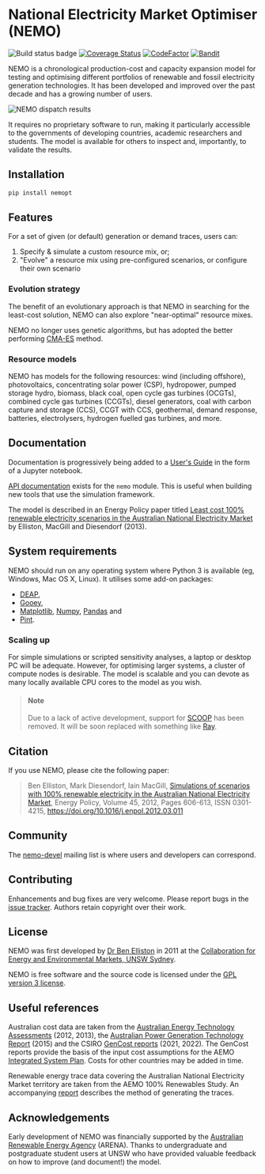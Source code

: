 # National Electricity Market Optimiser (NEMO)

![Build status
badge](https://github.com/bje-/NEMO/actions/workflows/buildtest.yml/badge.svg)
[![Coverage
Status](https://coveralls.io/repos/github/bje-/NEMO/badge.svg?branch=master)](https://coveralls.io/github/bje-/NEMO?branch=master)
[![CodeFactor](https://www.codefactor.io/repository/github/bje-/nemo/badge)](https://www.codefactor.io/repository/github/bje-/nemo)
[![Bandit](https://img.shields.io/badge/security-bandit-yellow.svg)](https://github.com/PyCQA/bandit)

NEMO is a chronological production-cost and capacity expansion model
for testing and optimising different portfolios of renewable and
fossil electricity generation technologies. It has been developed and
improved over the past decade and has a growing number of users.

![NEMO dispatch results](http://nemo.ozlabs.org/theworks.png)

It requires no proprietary software to run, making it particularly
accessible to the governments of developing countries, academic
researchers and students. The model is available for others to inspect
and, importantly, to validate the results.

## Installation

```bash
pip install nemopt
```

## Features

For a set of given (or default) generation or demand traces, users can:

  1. Specify & simulate a custom resource mix, or;
  2. "Evolve" a resource mix using pre-configured scenarios, or
     configure their own scenario

### Evolution strategy

The benefit of an evolutionary approach is that NEMO in searching for
the least-cost solution, NEMO can also explore "near-optimal" resource
mixes.

NEMO no longer uses genetic algorithms, but has adopted the better
performing [CMA-ES](https://en.wikipedia.org/wiki/CMA-ES) method.

### Resource models

NEMO has models for the following resources: wind (including
offshore), photovoltaics, concentrating solar power (CSP), hydropower,
pumped storage hydro, biomass, black coal, open cycle gas turbines
(OCGTs), combined cycle gas turbines (CCGTs), diesel generators, coal
with carbon capture and storage (CCS), CCGT with CCS, geothermal,
demand response, batteries, electrolysers, hydrogen fuelled gas
turbines, and more.

## Documentation

Documentation is progressively being added to a [User's
Guide](https://nbviewer.org/urls/nemo.ozlabs.org/guide.ipynb?flush_cache=1)
in the form of a Jupyter notebook.

[API documentation](http://nemo.ozlabs.org/pdoc/index.html) exists for
the `nemo` module. This is useful when building new tools that use the
simulation framework.

The model is described in an Energy Policy paper titled [Least cost
100% renewable electricity scenarios in the Australian National
Electricity
Market](http://ceem.unsw.edu.au/sites/default/files/documents/LeastCostElectricityScenariosInPress2013.pdf)
by Elliston, MacGill and Diesendorf (2013).

## System requirements

NEMO should run on any operating system where Python 3 is available
(eg, Windows, Mac OS X, Linux). It utilises some add-on packages:

- [DEAP](https://deap.readthedocs.io/en/master/),
- [Gooey](https://pypi.org/project/Gooey/),
- [Matplotlib](http://matplotlib.org/),
  [Numpy](http://www.numpy.org/), [Pandas](http://pandas.pydata.org/)
  and
- [Pint](https://pint.readthedocs.io).

### Scaling up

For simple simulations or scripted sensitivity analyses, a laptop or
desktop PC will be adequate. However, for optimising larger systems, a
cluster of compute nodes is desirable. The model is scalable and you
can devote as many locally available CPU cores to the model as you
wish.

> #### Note
>
> Due to a lack of active development, support for
> [SCOOP](https://pypi.python.org/pypi/scoop) has been removed. It
> will be soon replaced with something like [Ray](https://ray.io/).

## Citation

If you use NEMO, please cite the following paper:

> Ben Elliston, Mark Diesendorf, Iain MacGill, [Simulations of
> scenarios with 100% renewable electricity in the Australian National
> Electricity
> Market](https://www.sciencedirect.com/science/article/pii/S0301421512002169?via=ihub#s0010),
> Energy Policy, Volume 45, 2012, Pages 606-613, ISSN 0301-4215,
> <https://doi.org/10.1016/j.enpol.2012.03.011>

## Community

The [nemo-devel](https://lists.ozlabs.org/listinfo/nemo-devel) mailing
list is where users and developers can correspond.

## Contributing

Enhancements and bug fixes are very welcome. Please report bugs in the
[issue tracker](https://github.com/bje-/NEMO/issues). Authors retain
copyright over their work.

## License

NEMO was first developed by [Dr Ben
Elliston](https://www.ceem.unsw.edu.au/staff/ben-elliston) in 2011 at
the [Collaboration for Energy and Environmental Markets, UNSW
Sydney](https://www.ceem.unsw.edu.au/).

NEMO is free software and the source code is licensed under the [GPL version 3 license](COPYING).

## Useful references

Australian cost data are taken from the [Australian Energy Technology
Assessments](https://www.industry.gov.au/Office-of-the-Chief-Economist/Publications/Pages/Australian-energy-technology-assessments.aspx)
(2012, 2013), the [Australian Power Generation Technology
Report](http://www.co2crc.com.au/publication-category/reports/) (2015)
and the CSIRO [GenCost
reports](https://data.csiro.au/collections/collection/CIcsiro:44228)
(2021, 2022). The GenCost reports provide the basis of the input cost
assumptions for the AEMO [Integrated System
Plan](https://aemo.com.au/en/energy-systems/major-publications/integrated-system-plan-isp).
Costs for other countries may be added in time.

Renewable energy trace data covering the Australian National
Electricity Market territory are taken from the AEMO 100% Renewables
Study. An accompanying
[report](http://content.webarchive.nla.gov.au/gov/wayback/20140211194248/http://www.climatechange.gov.au/sites/climatechange/files/files/reducing-carbon/APPENDIX3-ROAM-report-wind-solar-modelling.pdf)
describes the method of generating the traces.

## Acknowledgements

Early development of NEMO was financially supported by the [Australian
Renewable Energy Agency](http://www.arena.gov.au/) (ARENA). Thanks to
undergraduate and postgraduate student users at UNSW who have provided
valuable feedback on how to improve (and document!) the model.

